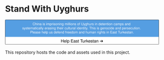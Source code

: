 # Stand With Uyghurs

[![Help East Turkestan](./banner.svg)](https://frext.github.io/StandWithUyghurs/#)

This repository hosts the code and assets used in this project.
